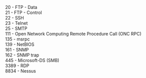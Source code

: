 
20 - FTP - Data  
21 - FTP - Control  
22 - SSH  
23 - Telnet  
25 - SMTP  
111 - Open Network Computing Remote Procedure Call (ONC RPC)  
135 - msrpc  
139 - NetBIOS  
161 - SNMP  
162 - SNMP trap  
445 - Microsoft-DS (SMB)  
3389 - RDP  
8834 - Nessus